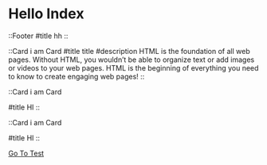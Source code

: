 # Hello Index
::Footer
#title
hh
::

::Card
 i am Card
#title
title 
#description
HTML is the foundation of all web pages. Without HTML, you wouldn’t be able to organize text or add images or videos to your web pages. HTML is the beginning of everything you need to know to create engaging web pages!
::

::Card
 i am Card

#title
HI
::

::Card
 i am Card

#title
HI
::


[Go To Test](/test)


